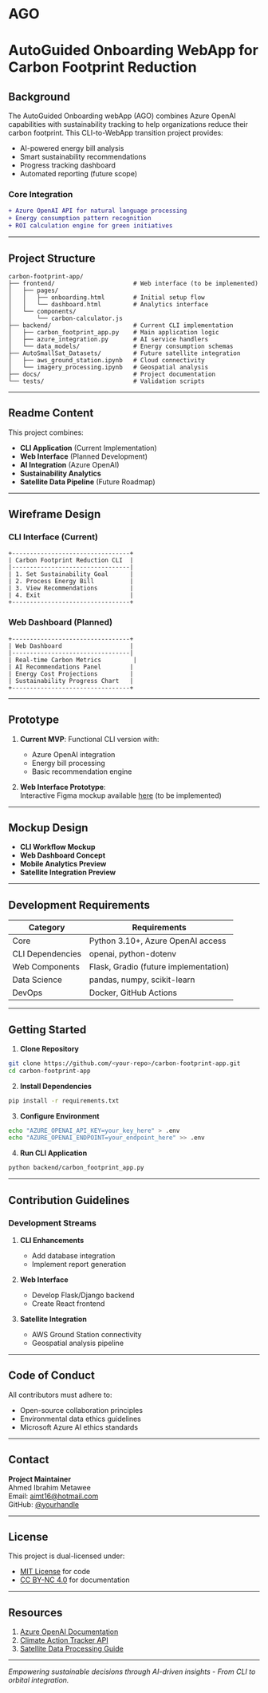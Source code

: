 # AGO  
# AutoGuided Onboarding WebApp for Carbon Footprint Reduction  

## Background  

The AutoGuided Onboarding webApp (AGO) combines Azure OpenAI capabilities with sustainability tracking to help organizations reduce their carbon footprint. This CLI-to-WebApp transition project provides:  
- AI-powered energy bill analysis  
- Smart sustainability recommendations  
- Progress tracking dashboard  
- Automated reporting (future scope)  

### Core Integration  
```diff
+ Azure OpenAI API for natural language processing  
+ Energy consumption pattern recognition  
+ ROI calculation engine for green initiatives  
```

---

## Project Structure  

```
carbon-footprint-app/
├── frontend/                      # Web interface (to be implemented)
│   ├── pages/  
│   │   ├── onboarding.html        # Initial setup flow  
│   │   └── dashboard.html         # Analytics interface  
│   └── components/  
│       └── carbon-calculator.js  
├── backend/                       # Current CLI implementation  
│   ├── carbon_footprint_app.py    # Main application logic  
│   ├── azure_integration.py       # AI service handlers  
│   └── data_models/               # Energy consumption schemas  
├── AutoSmallSat_Datasets/         # Future satellite integration  
│   ├── aws_ground_station.ipynb   # Cloud connectivity  
│   └── imagery_processing.ipynb   # Geospatial analysis  
├── docs/                          # Project documentation  
└── tests/                         # Validation scripts  
```

---

## Readme Content  

This project combines:  
- **CLI Application** (Current Implementation)  
- **Web Interface** (Planned Development)  
- **AI Integration** (Azure OpenAI)  
- **Sustainability Analytics**  
- **Satellite Data Pipeline** (Future Roadmap)  

---

## Wireframe Design  

### CLI Interface (Current)  
```
+---------------------------------+
| Carbon Footprint Reduction CLI  |
|---------------------------------|
| 1. Set Sustainability Goal      |
| 2. Process Energy Bill          |
| 3. View Recommendations         |
| 4. Exit                         |
+---------------------------------+
```

### Web Dashboard (Planned)  
```
+---------------------------------+
| Web Dashboard                   |
|---------------------------------|
| Real-time Carbon Metrics         |
| AI Recommendations Panel        | 
| Energy Cost Projections         |
| Sustainability Progress Chart   |
+---------------------------------+
```

---

## Prototype  

1. **Current MVP**: Functional CLI version with:  
   - Azure OpenAI integration  
   - Energy bill processing  
   - Basic recommendation engine  

2. **Web Interface Prototype**:  
   Interactive Figma mockup available [here](#) (to be implemented)

---

## Mockup Design  

- **CLI Workflow Mockup**  
- **Web Dashboard Concept**  
- **Mobile Analytics Preview**  
- **Satellite Integration Preview**  

---

## Development Requirements  

| Category        | Requirements                          |
|-----------------|---------------------------------------|
| Core            | Python 3.10+, Azure OpenAI access     |
| CLI Dependencies| openai, python-dotenv                 |
| Web Components  | Flask, Gradio (future implementation) |
| Data Science    | pandas, numpy, scikit-learn           |
| DevOps          | Docker, GitHub Actions                |

---

## Getting Started  

1. **Clone Repository**  
```bash
git clone https://github.com/<your-repo>/carbon-footprint-app.git
cd carbon-footprint-app
```

2. **Install Dependencies**  
```bash
pip install -r requirements.txt
```

3. **Configure Environment**  
```bash
echo "AZURE_OPENAI_API_KEY=your_key_here" > .env
echo "AZURE_OPENAI_ENDPOINT=your_endpoint_here" >> .env
```

4. **Run CLI Application**  
```bash
python backend/carbon_footprint_app.py
```

---

## Contribution Guidelines  

### Development Streams  
1. **CLI Enhancements**  
   - Add database integration  
   - Implement report generation  

2. **Web Interface**  
   - Develop Flask/Django backend  
   - Create React frontend  

3. **Satellite Integration**  
   - AWS Ground Station connectivity  
   - Geospatial analysis pipeline  

---

## Code of Conduct  

All contributors must adhere to:  
- Open-source collaboration principles  
- Environmental data ethics guidelines  
- Microsoft Azure AI ethics standards  

---

## Contact  

**Project Maintainer**  
Ahmed Ibrahim Metawee  
Email: [aimt16@hotmail.com](mailto:aimt16@hotmail.com)  
GitHub: [@yourhandle](https://github.com/AGO)  

---

## License  

This project is dual-licensed under:  
- [MIT License](https://opensource.org/licenses/MIT) for code  
- [CC BY-NC 4.0](https://creativecommons.org/licenses/by-nc/4.0/) for documentation  

---

## Resources  

1. [Azure OpenAI Documentation](https://learn.microsoft.com/en-us/azure/ai-services/openai/)  
2. [Climate Action Tracker API](https://climateactiontracker.org/)  
3. [Satellite Data Processing Guide](https://aws.amazon.com/ground-station/)  

---

*Empowering sustainable decisions through AI-driven insights - From CLI to orbital integration.*  
